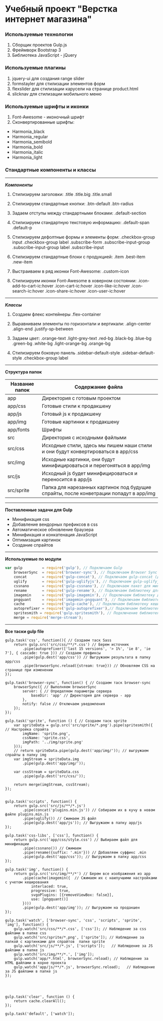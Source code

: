 ﻿Учебный проект "Верстка интернет магазина"
================================

### Используемые технологии

1. Сборщик проектов  Gulp.js
2. Фреймворк Bootstrap 3
3. Библиотека JavaScript - jQuery

### Используемые плагины

1. jquery-ui для создания range slider
2. formstayler для стилизации элементов форм
3. flexslider для стилизации карусели на странице product.html
4. slicknav для стилизации мобильного меню

### Используемые шрифты и иконки

1. Font-Awesome - иконочный шрифт 
2. Сконвертированные шрифты:
* Harmonia_black
* Harmonia_regular
* Harmonia_semibold
* Harmonia_bold
* Harmonia_italic
* Harmonia_light

### Стандартные компоненты и классы

---

***Компоненты***
1. Стилизируем заголовки:
    .title 
    .title.big 
    .title.small

2. Стилизируем стандартные кнопки:
    .btn-default
    .btn-radius

3. Задаем отступы между стандартными блоками:
    .default-section

4. Стилизируем стандартную текстовую информацию: 
    .default-span
    .default-p

5. Стилизируем дефолтные формы и элементы форм:
    .checkbox-group input
    .checkbox-group label
    .subscribe-form
    .subscribe-input-group
    .subscribe-input-group label
    .subscribe-input

6. Стилизируем стандартные блоки с продукцией:
    .item
    .best-item
    .new-item

7. Выстраиваем в ряд иконки Font-Awesome: 
    .custom-icon

8. Стилизируем иконки Font-Awesome в ховерном состоянии:
    .icon-add-to-cart-ic:hover 
    .icon-cart-ic:hover 
    .icon-like-ic:hover 
    .icon-search-ic:hover 
    .icon-share-ic:hover 
    .icon-user-ic:hover 

---

***Классы***
1. Создаем флекс контейнеры
    .flex-container

2. Выравниваем элементы по горизонтали и вертикали:
    .align-center
    .align-end
    .justify-sp-between

3. Задаем цвет:
    .orange-text
    .light-grey-text
    .red-bg
    .black-bg
    .blue-bg
    .green-bg
    .white-bg
    .light-orange-bg
    .orange-bg

4. Стилизируем боковую панель
    .sidebar-default-style
    .sidebar-default-style .checkbox-group label

---

**Структура папок**

Название папок  | Содержание файла
----------------|----------------------
app             | Директория с готовым проектом
app/css         | Готовые стили к продакшену
app/js          | Готовый js к продакшену
app/img         | Готовые картинки к продакшену
app/fonts       | Шрифты
src             | Директория с исходными файлыми
src/css         | Исходные стили, здесь мы пишем наши стили и они будут конвертироваться в app/css
src/img         | Исходные картинки, они будут минифицироваться и перегоняться в app/img
src/js          | Исходный js будет минифицироваться и переносится в app/js
src/sprite      | Папка для нарезанных картинок под будущие спрайты, после конветрации попадут в app/img

---

**Поставленные задачи для Gulp**
* Минификация css
* Добавление вендорных префиксов в css
* Автоматическое обновление браузера
* Минификация и конкатенация JavaScript
* Оптимизация картинок
* Создание спрайтов

---

**Используемые по модули**

```js
var gulp         = require('gulp'), // Подключаем Gulp
    browserSync  = require('browser-sync'), // Подключаем Browser Sync
    concat       = require('gulp-concat'), // Подключаем gulp-concat (для конкатенации файлов)
    uglify       = require('gulp-uglifyjs'), // Подключаем gulp-uglifyjs (для сжатия JS)
    cssnano      = require('gulp-cssnano'), // Подключаем пакет для минификации CSS
    rename       = require('gulp-rename'), // Подключаем библиотеку для переименования файлов
    imagemin     = require('gulp-imagemin'), // Подключаем библиотеку для работы с изображениями
    pngquant     = require('imagemin-pngquant'), // Подключаем библиотеку для работы с png
    cache        = require('gulp-cache'), // Подключаем библиотеку кеширования
    autoprefixer = require('gulp-autoprefixer'),// Подключаем библиотеку для автоматического добавления префиксов
    spritesmith = require('gulp.spritesmith'), // Подключение библиотеки для создания спрайтов
    merge = require('merge-stream');

```
---

**Все таски gulp file**
```
gulp.task('css', function(){ // Создаем таск Sass
    return gulp.src('src/css/**/*.css') // Берем источник
        .pipe(autoprefixer(['last 15 versions', '> 1%', 'ie 8', 'ie 7'], { cascade: true })) // Создаем префиксы
        .pipe(gulp.dest('app/css')) // Выгружаем результата в папку app/css
        .pipe(browserSync.reload({stream: true})) // Обновляем CSS на странице при изменении
});

gulp.task('browser-sync', function() { // Создаем таск browser-sync
    browserSync({ // Выполняем browserSync
        server: { // Определяем параметры сервера
            baseDir: 'app' // Директория для сервера - app
        },
        notify: false // Отключаем уведомления
    });
});

gulp.task('sprite', function () { // Создаем таск sprite
    var spriteData = gulp.src('src/sprite/*.png').pipe(spritesmith({ // Настройка спрайта
        imgName: 'sprite.png',
        cssName: 'sprite.css',
        imgPath: '../img/sprite.png'
    }));
    // return spriteData.pipe(gulp.dest('app/img/')); // выгружаем спрайты в папку img
    var imgStream = spriteData.img
        .pipe(gulp.dest('app/img/'));

    var cssStream = spriteData.css
        .pipe(gulp.dest('src/css/'));

    return merge(imgStream, cssStream);
});


gulp.task('scripts', function() {
    return gulp.src('src/js/**/*.js')
        .pipe(concat('plugins.min.js')) // Собираем их в кучу в новом файле plugins.min.js
        .pipe(uglify()) // Сжимаем JS файл
        .pipe(gulp.dest('app/js')); // Выгружаем в папку app/js
});

gulp.task('css-libs', ['css'], function() {
    return gulp.src('app/css/style.css') // Выбираем файл для минификации
        .pipe(cssnano()) // Сжимаем
        .pipe(rename({suffix: '.min'})) // Добавляем суффикс .min
        .pipe(gulp.dest('app/css')); // Выгружаем в папку app/css
});

gulp.task('img', function() {
    return gulp.src('src/img/**/*') // Берем все изображения из app
        .pipe(cache(imagemin({  // Сжимаем их с наилучшими настройками с учетом кеширования
            interlaced: true,
            progressive: true,
            svgoPlugins: [{removeViewBox: false}],
            use: [pngquant()]
        })))
        .pipe(gulp.dest('app/img')); // Выгружаем на продакшен
});

gulp.task('watch', ['browser-sync', 'css', 'scripts', 'sprite', 'img'], function() {
    gulp.watch('src/css/**/*.css', ['css']); // Наблюдение за css файлами в папке css
    gulp.watch('src/sprite/*.png', ['sprite']); // Наблюдение за папкой с картинками для спрайтов  папке sprite
    gulp.watch('src/js/**/*.js', ['scripts']);   // Наблюдение за JS файлами в папке js
    gulp.watch('src/img/**/*.', ['img']);
    gulp.watch('app/*.html', browserSync.reload); // Наблюдение за HTML файлами в корне проекта
    gulp.watch('app/js/**/*.js', browserSync.reload);   // Наблюдение за JS файлами в папке js
});




gulp.task('clear', function () {
    return cache.clearAll();
});

gulp.task('default', ['watch']);

```












